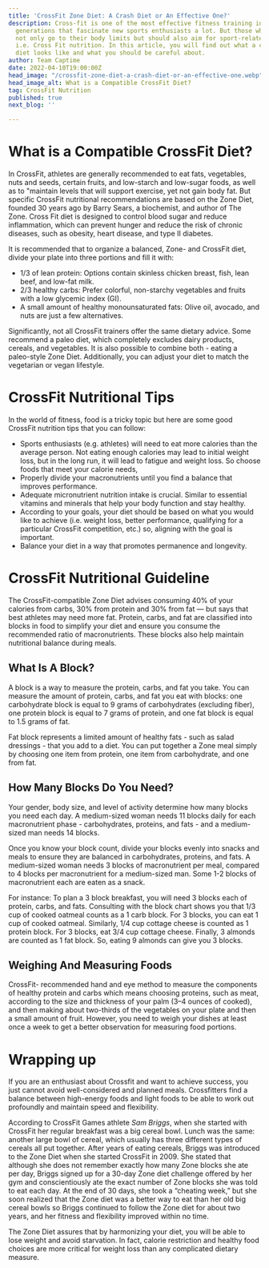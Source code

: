 ```yaml
---
title: 'CrossFit Zone Diet: A Crash Diet or An Effective One?'
description: Cross-fit is one of the most effective fitness training in the last few
  generations that fascinate new sports enthusiasts a lot. But those who do Crossfit
  not only go to their body limits but should also aim for sport-related nutrition
  i.e. Cross Fit nutrition. In this article, you will find out what a compatible Crossfit
  diet looks like and what you should be careful about.
author: Team Captime
date: 2022-04-10T19:00:00Z
head_image: "/crossfit-zone-diet-a-crash-diet-or-an-effective-one.webp"
head_image_alt: What is a Compatible CrossFit Diet?
tag: CrossFit Nutrition
published: true
next_blog: ''

---
```

# **What is a Compatible CrossFit Diet?**

In CrossFit, athletes are generally recommended to eat fats, vegetables, nuts and seeds, certain fruits, and low-starch and low-sugar foods, as well as to "maintain levels that will support exercise, yet not gain body fat. But specific CrossFit nutritional recommendations are based on the Zone Diet, founded 30 years ago by Barry Sears, a biochemist, and author of The Zone. Cross Fit diet is designed to control blood sugar and reduce inflammation, which can prevent hunger and reduce the risk of chronic diseases, such as obesity, heart disease, and type II diabetes.

It is recommended that to organize a balanced, Zone- and CrossFit diet, divide your plate into three portions and fill it with:

* 1/3 of lean protein: Options contain skinless chicken breast, fish, lean beef, and low-fat milk.
* 2/3 healthy carbs: Prefer colorful, non-starchy vegetables and fruits with a low glycemic index (GI).
* A small amount of healthy monounsaturated fats: Olive oil, avocado, and nuts are just a few alternatives.

Significantly, not all CrossFit trainers offer the same dietary advice. Some recommend a paleo diet, which completely excludes dairy products, cereals, and vegetables. It is also possible to combine both - eating a paleo-style Zone Diet. Additionally, you can adjust your diet to match the vegetarian or vegan lifestyle.

# **CrossFit Nutritional Tips**

In the world of fitness, food is a tricky topic but here are some good CrossFit nutrition tips that you can follow:

* Sports enthusiasts (e.g. athletes) will need to eat more calories than the average person. Not eating enough calories may lead to initial weight loss, but in the long run, it will lead to fatigue and weight loss. So choose foods that meet your calorie needs,
* Properly divide your macronutrients until you find a balance that improves performance.
* Adequate micronutrient nutrition intake is crucial. Similar to essential vitamins and minerals that help your body function and stay healthy.
* According to your goals, your diet should be based on what you would like to achieve (i.e. weight loss, better performance, qualifying for a particular CrossFit competition, etc.) so, aligning with the goal is important.
* Balance your diet in a way that promotes permanence and longevity.

# **CrossFit Nutritional Guideline**

The CrossFit-compatible Zone Diet advises consuming 40% of your calories from carbs, 30% from protein and 30% from fat — but says that best athletes may need more fat. Protein, carbs, and fat are classified into blocks in food to simplify your diet and ensure you consume the recommended ratio of macronutrients. These blocks also help maintain nutritional balance during meals.

## **What Is A Block?**

A block is a way to measure the protein, carbs, and fat you take. You can measure the amount of protein, carbs, and fat you eat with blocks: one carbohydrate block is equal to 9 grams of carbohydrates (excluding fiber), one protein block is equal to 7 grams of protein, and one fat block is equal to 1.5 grams of fat.

Fat block represents a limited amount of healthy fats - such as salad dressings - that you add to a diet. You can put together a Zone meal simply by choosing one item from protein, one item from carbohydrate, and one from fat.

## **How Many Blocks Do You Need?**

Your gender, body size, and level of activity determine how many blocks you need each day. A medium-sized woman needs 11 blocks daily for each macronutrient phase - carbohydrates, proteins, and fats - and a medium-sized man needs 14 blocks.

Once you know your block count, divide your blocks evenly into snacks and meals to ensure they are balanced in carbohydrates, proteins, and fats. A medium-sized woman needs 3 blocks of macronutrient per meal, compared to 4 blocks per macronutrient for a medium-sized man. Some 1-2 blocks of macronutrient each are eaten as a snack.

For instance: To plan a 3 block breakfast, you will need 3 blocks each of protein, carbs, and fats. Consulting with the block chart shows you that 1/3 cup of cooked oatmeal counts as a 1 carb block. For 3 blocks, you can eat 1 cup of cooked oatmeal. Similarly, 1/4 cup cottage cheese is counted as 1 protein block. For 3 blocks, eat 3/4 cup cottage cheese. Finally, 3 almonds are counted as 1 fat block. So, eating 9 almonds can give you 3 blocks.

## **Weighing And Measuring Foods**

CrossFit- recommended hand and eye method to measure the components of healthy protein and carbs which means choosing proteins, such as meat, according to the size and thickness of your palm (3–4 ounces of cooked), and then making about two-thirds of the vegetables on your plate and then a small amount of fruit. However, you need to weigh your dishes at least once a week to get a better observation for measuring food portions.

# **Wrapping up**

If you are an enthusiast about Crossfit and want to achieve success, you just cannot avoid well-considered and planned meals. Crossfitters find a balance between high-energy foods and light foods to be able to work out profoundly and maintain speed and flexibility.

According to CrossFit Games athlete _Sam Briggs_, when she started with CrossFit her regular breakfast was a big cereal bowl. Lunch was the same: another large bowl of cereal, which usually has three different types of cereals all put together. After years of eating cereals, Briggs was introduced to the Zone Diet when she started CrossFit in 2009. She stated that although she does not remember exactly how many Zone blocks she ate per day, Briggs signed up for a 30-day Zone diet challenge offered by her gym and conscientiously ate the exact number of Zone blocks she was told to eat each day. At the end of 30 days, she took a “cheating week,” but she soon realized that the Zone diet was a better way to eat than her old big cereal bowls so Briggs continued to follow the Zone diet for about two years, and her fitness and flexibility improved within no time.

The Zone Diet assures that by harmonizing your diet, you will be able to lose weight and avoid starvation. In fact, calorie restriction and healthy food choices are more critical for weight loss than any complicated dietary measure.